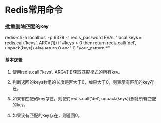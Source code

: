 # Redis常用命令

### 批量删除匹配的key

redis-cli -h localhost -p 6379 -a redis_password EVAL "local keys = redis.call('keys', ARGV[1]) if #keys > 0 then return redis.call('del', unpack(keys)) else return 0 end" 0 "your_pattern:*"

#### 基本逻辑

1. 使用redis.call('keys', ARGV[1])获取匹配模式的所有key。

2. 判断返回的keys数组的长度是否大于0，如果大于0，则表示有匹配的key存在。

3. 如果有匹配的key存在，则使用redis.call('del', unpack(keys))删除所有匹配的key。

4. 如果没有匹配的key存在，则返回0。
